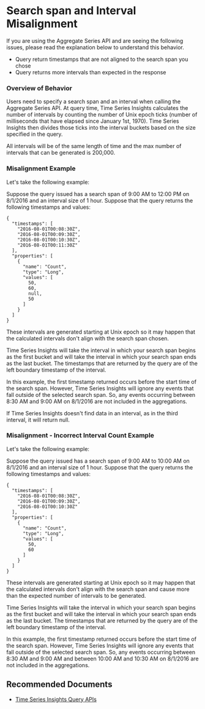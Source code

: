 <properties
  pagetitle="Search span and Interval Misalignment"
  service=""
  resource=""
  ms.author="shresha"
  selfhelptype="Generic"
  supporttopicids="32571143,32571562"
  productpesids="16244"
  cloudenvironments="public,mooncake"
  articleid="c4716ad6-020e-4d73-b89f-ad269cee9204"
  ownershipid="AzureIot_IotTSI" />
# Search span and Interval Misalignment

If you are using the Aggregate Series API and are seeing the following issues, please read the explanation below to understand this behavior. 

* Query return timestamps that are not aligned to the search span you chose 
* Query returns more intervals than expected in the response
 

### **Overview of Behavior**

Users need to specify a search span and an interval when calling the Aggregate Series API. At query time, Time Series Insights calculates the number of intervals by counting the number of Unix epoch ticks (number of milliseconds that have elapsed since January 1st, 1970). Time Series Insights then divides those ticks into the interval buckets based on the size specified in the query. 

All intervals will be of the same length of time and the max number of intervals that can be generated is 200,000.

 
### **Misalignment Example**

Let's take the following example: 

Suppose the query issued has a search span of 9:00 AM to 12:00 PM on 8/1/2016 and an interval size of 1 hour. Suppose that the query returns the following timestamps and values: 

```
{
  "timestamps": [
    "2016-08-01T00:08:30Z",
    "2016-08-01T00:09:30Z",
    "2016-08-01T00:10:30Z",
    "2016-08-01T00:11:30Z"
  ],
  "properties": [
    {
      "name": "Count",
      "type": "Long",
      "values": [
        50,
        60,
        null,
        50
      ]
    }
  ]
}
```
These intervals are generated starting at Unix epoch so it may happen that the calculated intervals don't align with the search span chosen. 

Time Series Insights will take the interval in which your search span begins as the first bucket and will take the interval in which your search span ends as the last bucket. The timestamps that are returned by the query are of the left boundary timestamp of the interval. 

In this example, the first timestamp returned occurs before the start time of the search span. However, Time Series Insights will ignore any events that fall outside of the selected search span. So, any events occurring between 8:30 AM and 9:00 AM on 8/1/2016 are not included in the aggregations.

If Time Series Insights doesn't find data in an interval, as in the third interval, it will return null. 


### **Misalignment - Incorrect Interval Count Example**

Let's take the following example: 

Suppose the query issued has a search span of 9:00 AM to 10:00 AM on 8/1/2016 and an interval size of 1 hour. Suppose that the query returns the following timestamps and values: 

```
{
  "timestamps": [
    "2016-08-01T00:08:30Z",
    "2016-08-01T00:09:30Z",
    "2016-08-01T00:10:30Z"
  ],
  "properties": [
    {
      "name": "Count",
      "type": "Long",
      "values": [
        50,
        60
      ]
    }
  ]
}
```
These intervals are generated starting at Unix epoch so it may happen that the calculated intervals don't align with the search span and cause more than the expected number of intervals to be generated. 

Time Series Insights will take the interval in which your search span begins as the first bucket and will take the interval in which your search span ends as the last bucket. The timestamps that are returned by the query are of the left boundary timestamp of the interval.

In this example, the first timestamp returned occurs before the start time of the search span. However, Time Series Insights will ignore any events that fall outside of the selected search span. So, any events occurring between 8:30 AM and 9:00 AM and between 10:00 AM and 10:30 AM on 8/1/2016 are not included in the aggregations.


## **Recommended Documents**

* [Time Series Insights Query APIs](https://docs.microsoft.com/azure/time-series-insights/concepts-query-overview)